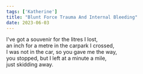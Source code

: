 ```yaml
---
tags: ['Katherine']
title: "Blunt Force Trauma And Internal Bleeding"
date: 2023-06-03
---
```


I've got a souvenir for the litres I lost,  
an inch for a metre in the carpark I crossed,  
I was not in the car, so you gave me the way,  
you stopped, but I left at a minute a mile,  
just skidding away.

